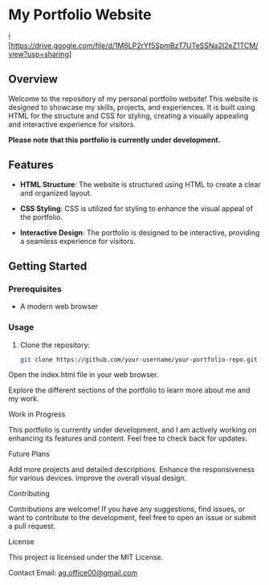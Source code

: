 # My Portfolio Website

![https://drive.google.com/file/d/1M6LP2rYf5SpmBzT7UTeSSNa2I2eZ1TCM/view?usp=sharing]

## Overview

Welcome to the repository of my personal portfolio website! This website is designed to showcase my skills, projects, and experiences. It is built using HTML for the structure and CSS for styling, creating a visually appealing and interactive experience for visitors.

**Please note that this portfolio is currently under development.**

## Features

- **HTML Structure**: The website is structured using HTML to create a clear and organized layout.

- **CSS Styling**: CSS is utilized for styling to enhance the visual appeal of the portfolio.

- **Interactive Design**: The portfolio is designed to be interactive, providing a seamless experience for visitors.

## Getting Started

### Prerequisites

- A modern web browser

### Usage

1. Clone the repository:

   ```bash
   git clone https://github.com/your-username/your-portfolio-repo.git
Open the index.html file in your web browser.

Explore the different sections of the portfolio to learn more about me and my work.

Work in Progress

This portfolio is currently under development, and I am actively working on enhancing its features and content. Feel free to check back for updates.


Future Plans

Add more projects and detailed descriptions.
Enhance the responsiveness for various devices.
Improve the overall visual design.

Contributing

Contributions are welcome! If you have any suggestions, find issues, or want to contribute to the development, feel free to open an issue or submit a pull request.

License

This project is licensed under the MIT License.

Contact
Email: ag.office00@gmail.com
